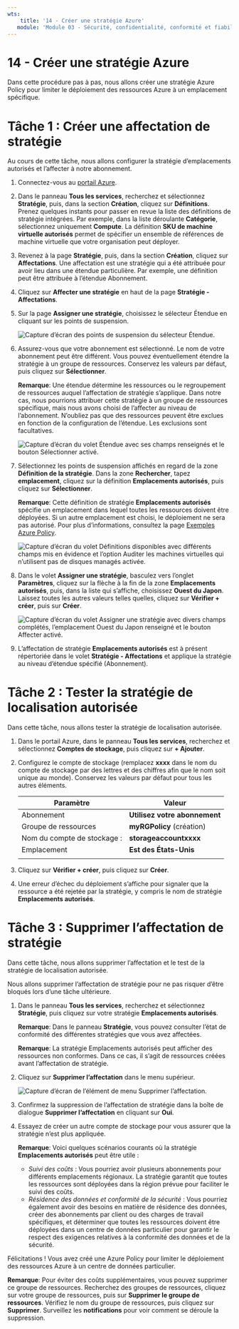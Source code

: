 ```yaml
---
wts:
    title: '14 - Créer une stratégie Azure'
   module: 'Module 03 - Sécurité, confidentialité, conformité et fiabilité'
---
```

# 14 - Créer une stratégie Azure

Dans cette procédure pas à pas, nous allons créer une stratégie Azure Policy pour limiter le déploiement des ressources Azure à un emplacement spécifique.

# Tâche 1 : Créer une affectation de stratégie

Au cours de cette tâche, nous allons configurer la stratégie d’emplacements autorisés et l’affecter à notre abonnement. 

1. Connectez-vous au [portail Azure](https://portal.azure.com).

2. Dans le panneau **Tous les services**, recherchez et sélectionnez **Stratégie**, puis, dans la section **Création**, cliquez sur **Définitions**.  Prenez quelques instants pour passer en revue la liste des définitions de stratégie intégrées. Par exemple, dans la liste déroulante **Catégorie**, sélectionnez uniquement **Compute**. La définition **SKU de machine virtuelle autorisés** permet de spécifier un ensemble de références de machine virtuelle que votre organisation peut déployer.

3. Revenez à la page **Stratégie**, puis, dans la section **Création**, cliquez sur **Affectations**. Une affectation est une stratégie qui a été attribuée pour avoir lieu dans une étendue particulière. Par exemple, une définition peut être attribuée à l’étendue Abonnement. 

4. Cliquez sur **Affecter une stratégie** en haut de la page **Stratégie - Affectations**.

5. Sur la page **Assigner une stratégie**, choisissez le sélecteur Étendue en cliquant sur les points de suspension.

    ![Capture d’écran des points de suspension du sélecteur Étendue.](../images/1401.png)

6. Assurez-vous que votre abonnement est sélectionné. Le nom de votre abonnement peut être différent. Vous pouvez éventuellement étendre la stratégie à un groupe de ressources. Conservez les valeurs par défaut, puis cliquez sur **Sélectionner**. 

    **Remarque**: Une étendue détermine les ressources ou le regroupement de ressources auquel l’affectation de stratégie s’applique. Dans notre cas, nous pourrions attribuer cette stratégie à un groupe de ressources spécifique, mais nous avons choisi de l’affecter au niveau de l’abonnement. N’oubliez pas que des ressources peuvent être exclues en fonction de la configuration de l’étendue. Les exclusions sont facultatives.

    ![Capture d’écran du volet Étendue avec ses champs renseignés et le bouton Sélectionner activé. ](../images/1402.png)

7. Sélectionnez les points de suspension affichés en regard de la zone **Définition de la stratégie**. Dans la zone **Rechercher**, tapez **emplacement**, cliquez sur la définition **Emplacements autorisés**, puis cliquez sur **Sélectionner**.

    **Remarque**: Cette définition de stratégie **Emplacements autorisés** spécifie un emplacement dans lequel toutes les ressources doivent être déployées. Si un autre emplacement est choisi, le déploiement ne sera pas autorisé. Pour plus d’informations, consultez la page [Exemples Azure Policy](https://docs.microsoft.com/fr-fr/azure/governance/policy/samples/index).

   ![Capture d’écran du volet Définitions disponibles avec différents champs mis en évidence et l’option Auditer les machines virtuelles qui n’utilisent pas de disques managés activée.](../images/1403.png)

8.  Dans le volet **Assigner une stratégie**, basculez vers l’onglet **Paramètres**, cliquez sur la flèche à la fin de la zone **Emplacements autorisés**, puis, dans la liste qui s’affiche, choisissez **Ouest du Japon**. Laissez toutes les autres valeurs telles quelles, cliquez sur **Vérifier + créer**, puis sur **Créer**.

    ![Capture d’écran du volet Assigner une stratégie avec divers champs complétés, l’emplacement Ouest du Japon renseigné et le bouton Affecter activé.](../images/1404.png)

9. L’affectation de stratégie **Emplacements autorisés** est à présent répertoriée dans le volet **Stratégie - Affectations** et applique la stratégie au niveau d’étendue spécifié (Abonnement).

# Tâche 2 : Tester la stratégie de localisation autorisée

Dans cette tâche, nous allons tester la stratégie de localisation autorisée. 

1. Dans le portail Azure, dans le panneau **Tous les services**, recherchez et sélectionnez **Comptes de stockage**, puis cliquez sur **+ Ajouter**.

2. Configurez le compte de stockage (remplacez **xxxx** dans le nom du compte de stockage par des lettres et des chiffres afin que le nom soit unique au monde). Conservez les valeurs par défaut pour tous les autres éléments. 

    | Paramètre | Valeur | 
    | --- | --- |
    | Abonnement | **Utilisez votre abonnement** |
    | Groupe de ressources | **myRGPolicy** (création) |
    | Nom du compte de stockage : | **storageaccountxxxx** |
    | Emplacement | **Est des États-Unis** |
    | | |

3. Cliquez sur **Vérifier + créer**, puis cliquez sur **Créer**. 

4. Une erreur d’échec du déploiement s’affiche pour signaler que la ressource a été rejetée par la stratégie, y compris le nom de stratégie **Emplacements autorisés**.

# Tâche 3 : Supprimer l’affectation de stratégie

Dans cette tâche, nous allons supprimer l’affectation et le test de la stratégie de localisation autorisée. 

Nous allons supprimer l’affectation de stratégie pour ne pas risquer d’être bloqués lors d’une tâche ultérieure.

1. Dans le panneau **Tous les services**, recherchez et sélectionnez **Stratégie**, puis cliquez sur votre stratégie **Emplacements autorisés**.

    **Remarque**: Dans le panneau **Stratégie**, vous pouvez consulter l’état de conformité des différentes stratégies que vous avez affectées.

    **Remarque**: La stratégie Emplacements autorisés peut afficher des ressources non conformes. Dans ce cas, il s’agit de ressources créées avant l’affectation de stratégie.

2. Cliquez sur **Supprimer l’affectation** dans le menu supérieur.

   ![Capture d’écran de l’élément de menu Supprimer l’affectation.](../images/1407.png)

3. Confirmez la suppression de l’affectation de stratégie dans la boîte de dialogue **Supprimer l’affectation** en cliquant sur **Oui**.

4. Essayez de créer un autre compte de stockage pour vous assurer que la stratégie n’est plus appliquée.

    **Remarque**: Voici quelques scénarios courants où la stratégie **Emplacements autorisés** peut être utile : 
    - *Suivi des coûts* : Vous pourriez avoir plusieurs abonnements pour différents emplacements régionaux. La stratégie garantit que toutes les ressources sont déployées dans la région prévue pour faciliter le suivi des coûts. 
    - *Résidence des données et conformité de la sécurité* : Vous pourriez également avoir des besoins en matière de résidence des données, créer des abonnements par client ou des charges de travail spécifiques, et déterminer que toutes les ressources doivent être déployées dans un centre de données particulier pour garantir le respect des exigences relatives à la conformité des données et de la sécurité.

Félicitations ! Vous avez créé une Azure Policy pour limiter le déploiement des ressources Azure à un centre de données particulier.

**Remarque**: Pour éviter des coûts supplémentaires, vous pouvez supprimer ce groupe de ressources. Recherchez des groupes de ressources, cliquez sur votre groupe de ressources, puis sur **Supprimer le groupe de ressources**. Vérifiez le nom du groupe de ressources, puis cliquez sur **Supprimer**. Surveillez les **notifications** pour voir comment se déroule la suppression.